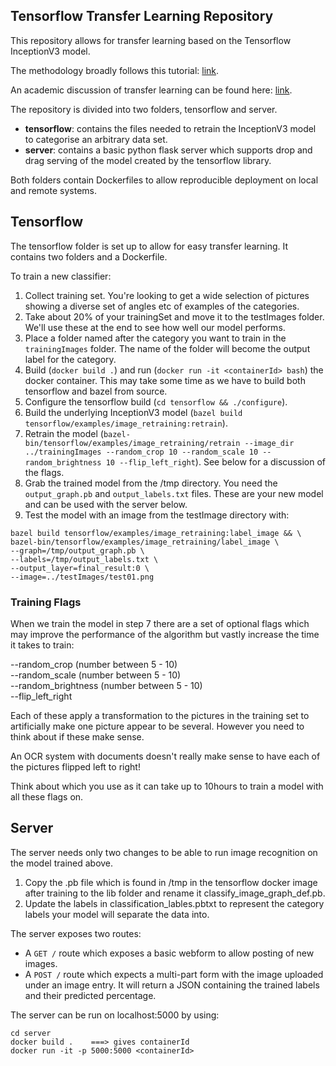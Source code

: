 ## Tensorflow Transfer Learning Repository

This repository allows for transfer learning based on the Tensorflow InceptionV3 model.

The methodology broadly follows this tutorial: [link](tensorflow.org/tutorials/image_retraining).

An academic discussion of transfer learning can be found here: [link](https://arxiv.org/pdf/1310.1531v1.pdf).

The repository is divided into two folders, tensorflow and server.

- **tensorflow**: contains the files needed to retrain the InceptionV3 model to categorise an arbitrary data set.
- **server**: contains a basic python flask server which supports drop and drag serving of the model created by the tensorflow library.

Both folders contain Dockerfiles to allow reproducible deployment on local and remote systems.

## Tensorflow

The tensorflow folder is set up to allow for easy transfer learning. It contains two folders and a Dockerfile.

To train a new classifier:

1. Collect training set. You're looking to get a wide selection of pictures showing a diverse set of angles etc of examples of the categories.       
2. Take about 20% of your trainingSet and move it to the testImages folder. We'll use these at the end to see how well our model performs.    
3. Place a folder named after the category you want to train in the `trainingImages` folder. The name of the folder will become the output label for the category.       
4. Build (`docker build .`) and run (`docker run -it <containerId> bash`) the docker container. This may take some time as we have to build both tensorflow and bazel from source.     
5. Configure the tensorflow build (`cd tensorflow && ./configure`).     
6. Build the underlying InceptionV3 model (`bazel build tensorflow/examples/image_retraining:retrain`).     
7. Retrain the model (`bazel-bin/tensorflow/examples/image_retraining/retrain --image_dir ../trainingImages --random_crop 10 --random_scale 10 --random_brightness 10 --flip_left_right`). See below for a discussion of the flags.   
8. Grab the trained model from the /tmp directory. You need the `output_graph.pb` and `output_labels.txt` files. These are your new model and can be used with the server below.   
9. Test the model with an image from the testImage directory with:   

```
bazel build tensorflow/examples/image_retraining:label_image && \
bazel-bin/tensorflow/examples/image_retraining/label_image \
--graph=/tmp/output_graph.pb \
--labels=/tmp/output_labels.txt \
--output_layer=final_result:0 \
--image=../testImages/test01.png
```

### Training Flags

When we train the model in step 7 there are a set of optional flags which may improve the performance of the algorithm but vastly increase the time it takes to train:

--random_crop (number between 5 - 10)   
--random_scale (number between 5 - 10)  
--random_brightness (number between 5 - 10)  
--flip_left_right

Each of these apply a transformation to the pictures in the training set to artificially make one picture appear to be several. However you need to think about if these make sense.

An OCR system with documents doesn't really make sense to have each of the pictures flipped left to right!

Think about which you use as it can take up to 10hours to train a model with all these flags on.

## Server

The server needs only two changes to be able to run image recognition on the model trained above.

1. Copy the .pb file which is found in /tmp in the tensorflow docker image after training to the lib folder and rename it classify_image_graph_def.pb.   
2. Update the labels in classification_lables.pbtxt to represent the category labels your model will separate the data into.   

The server exposes two routes:
- A `GET /` route which exposes a basic webform to allow posting of new images.   
- A `POST /` route which expects a multi-part form with the image uploaded under an image entry. It will return a JSON containing the trained labels and their predicted percentage.

The server can be run on localhost:5000 by using:

```
cd server
docker build .    ===> gives containerId
docker run -it -p 5000:5000 <containerId>
```
